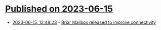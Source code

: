 # [Published on 2023-06-15](index.md)

* [2023-06-15, 12:48:23](https://lobste.rs/s/wvntvf/briar_mailbox_released_improve) - [Briar Mailbox released to improve connectivity](https://briarproject.org/news/2023-briar-mailbox-released/)
